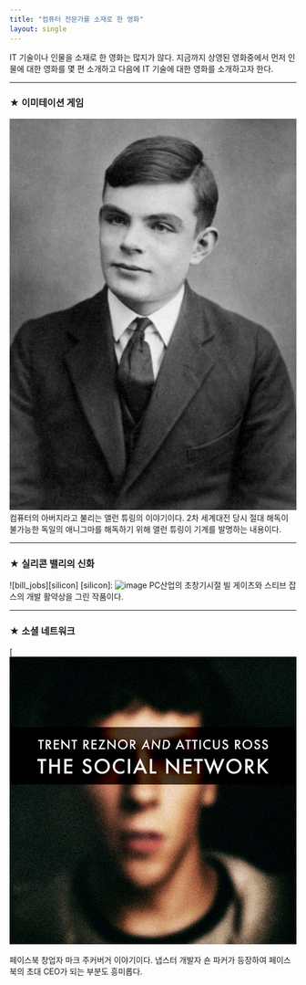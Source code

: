```yaml
---
title: "컴퓨터 전문가를 소재로 한 영화"
layout: single 
---
```


IT 기술이나 인물을 소재로 한 영화는 많지가 않다. 지금까지 상영된 영화중에서 먼저 인물에 대한 영화를 몇 편 소개하고 다음에 IT 기술에 대한 영화를 소개하고자 한다. 

--- 
### ★ 이미테이션 게임
![Alan](/assets/images/Alan.jpg)
컴퓨터의 아버지라고 불리는 앨런 튜링의 이야기이다. 2차 세계대전 당시 절대 해독이 불가능한 독일의 애니그마를 해독하기 위해 앨런 튜링이 기계를 발명하는 내용이다.

---
### ★ 실리콘 밸리의 신화
![bill_jobs][silicon]
[silicon]:
![image](https://user-images.githubusercontent.com/89567769/141246358-76fa5981-08fe-488d-87ee-18c51c3b1611.png)
PC산업의 초창기시절 빌 게이츠와 스티브 잡스의 개발 활약상을 그린 작품이다. 

---
### ★ 소셜 네트워크
[![mark](/assets/images/mark.jpg "더 자세한 내용을 원하시면 방문해 보세요")

페이스북 창업자 마크 주커버거 이야기이다. 냅스터 개발자 숀 파커가 등장하여 페이스북의 초대 CEO가 되는 부분도 흥미롭다. 
